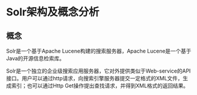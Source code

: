 # Solr架构及概念分析

## 概念

Solr是一个基于Apache Lucene构建的搜索服务器，Apache Lucene是一个基于Java的开源信息检索库。

Solr是一个独立的企业级搜索应用服务器，它对外提供类似于Web-service的API接口。用户可以通过http请求，向搜索引擎服务器提交一定格式的XML文件，生成索引；也可以通过Http Get操作提出查找请求，并得到XML格式的返回结果。

